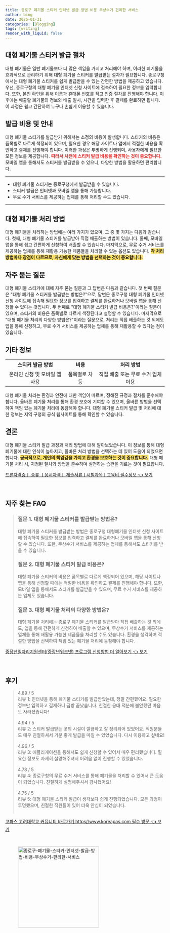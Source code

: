 ```yaml
---
title: 종로구 폐기물 스티커 인터넷 발급 방법 비용 무상수거 편리한 서비스
author: bing
date: 2025-01-31
categories: [Blogging]
tags: [writing]
render_with_liquid: false
---
```



<h2 id='대형 폐기물 스티커 발급 절차'>대형 폐기물 스티커 발급 절차</h2>

<p>대형 폐기물은 일반 폐기물보다 더 많은 책임을 가지고 처리해야 하며, 이러한 폐기물을 효과적으로 관리하기 위해 대형 폐기물 스티커를 발급받는 절차가 필요합니다. 종로구청에서는 대형 폐기물 스티커를 쉽게 발급받을 수 있는 간편한 방법을 제공하고 있습니다. 우선, 종로구청의 대형 폐기물 인터넷 신청 사이트에 접속하여 필요한 정보를 입력합니다. 또한, 본인 확인을 위해 이름과 휴대폰 번호를 적고 인증 절차를 진행해야 합니다. 이후에는 배출할 폐기물의 정보와 배출 일시, 시간을 입력한 후 결제를 완료하면 됩니다. 이 과정은 쉽고 간단하여 누구나 손쉽게 이용할 수 있습니다.</p>

<h2 id='발급 비용 및 안내'>발급 비용 및 안내</h2>

<p>대형 폐기물 스티커를 발급받기 위해서는 소정의 비용이 발생합니다. 스티커의 비용은 품목별로 다르게 책정되어 있으며, 필요한 경우 해당 사이트나 앱에서 적절한 비용을 확인하고 결제를 진행해야 합니다. 이러한 과정은 투명하게 진행되며, 사용자에게 필요한 모든 정보를 제공합니다. <b><span style="color: #ee2323;">따라서 사전에 스티커 발급 비용을 확인하는 것이 중요합니다.</span></b> 모바일 앱을 통해서도 스티커를 발급받을 수 있으니, 다양한 방법을 활용하면 편리합니다.</p>

<hr />

<ul>
    <li>대형 폐기물 스티커는 종로구청에서 발급받을 수 있습니다.</li>
    <li>스티커 발급은 인터넷과 모바일 앱을 통해 가능합니다.</li>
    <li>무료 수거 서비스를 제공하는 업체를 통해 처리할 수도 있습니다.</li>
</ul>

<hr />

<h2 id='대형 폐기물 처리 방법'>대형 폐기물 처리 방법</h2>

<p>대형 폐기물을 처리하는 방법에는 여러 가지가 있으며, 그 중 몇 가지는 다음과 같습니다. 첫째, 대형 폐기물 스티커를 발급받아 직접 배출하는 방법이 있습니다. 둘째, 모바일 앱을 통해 쉽고 간편하게 신청하여 배출할 수 있습니다. 마지막으로, 무료 수거 서비스를 제공하는 업체를 통해 재활용 가능한 제품들을 처리할 수 있는 옵션도 있습니다. <b><span style="background-color: #ffe066;">각 처리 방법마다 장점이 다르므로, 자신에게 맞는 방법을 선택하는 것이 중요합니다.</span></b></p>

<h2 id='자주 묻는 질문'>자주 묻는 질문</h2>

<p>대형 폐기물 스티커에 대해 자주 묻는 질문과 그 답변은 다음과 같습니다. 첫 번째 질문은 "대형 폐기물 스티커를 발급받는 방법은?"으로, 답변은 종로구청 대형 폐기물 인터넷 신청 사이트에 접속해 필요한 정보를 입력하고 결제를 완료하거나 모바일 앱을 통해 신청할 수 있다는 것입니다. 두 번째로 "대형 폐기물 스티커 발급 비용은?"이라는 질문이 있으며, 스티커의 비용은 품목별로 다르게 책정된다고 설명할 수 있습니다. 마지막으로 "대형 폐기물 처리의 다양한 방법은?"이라는 질문으로, 처리는 직접 배출하는 것 외에도 앱을 통해 신청하고, 무료 수거 서비스를 제공하는 업체를 통해 재활용할 수 있다는 점이 있습니다.</p>

<h2 id='기타 정보'>기타 정보</h2>

<table>
    <tr>
        <td style="text-align: center; height: 17px;"><b>스티커 발급 방법</b></td>
        <td style="text-align: center; height: 17px;"><b>비용</b></td>
        <td style="text-align: center; height: 17px;"><b>처리 방법</b></td>
    </tr>
    <tr>
        <td style="text-align: center; height: 17px;">온라인 신청 및 모바일 앱 사용</td>
        <td style="text-align: center; height: 17px;">품목별로 차등</td>
        <td style="text-align: center; height: 17px;">직접 배출 또는 무료 수거 업체 이용</td>
    </tr>
</table>

<p>대형 폐기물 처리는 환경과 안전에 대한 책임이 따르며, 정해진 규정과 절차를 준수해야 합니다. 올바른 폐기물 처리를 통해 환경 보호에 기여할 수 있으며, 올바른 방법을 선택하여 책임 있는 폐기물 처리에 동참해야 합니다. 대형 폐기물 스티커 발급 및 처리에 대한 정보는 지역 구청의 공식 웹사이트를 통해 확인할 수 있습니다.</p>

<h2 id='결론'>결론</h2>

<p>대형 폐기물 스티커 발급 과정과 처리 방법에 대해 알아보았습니다. 이 정보를 통해 대형 폐기물에 대한 인식이 높아지고, 올바른 처리 방법을 선택하는 데 있어 도움이 되었으면 합니다. <b><span style="background-color: #ffe066;">궁극적으로, 개인의 책임감을 가지고 환경을 보호하는 것이 중요합니다.</span></b> 대형 폐기물 처리 시, 지정된 절차와 방법을 준수하며 실천하는 습관을 기르는 것이 필요합니다.</p>


<p><a class="click-button" title="드론자격증ㅣ 종류 ㅣ응시자격ㅣ 제출서류ㅣ시험과목ㅣ교육비 필수정보" href="https://blackassets.github.io/posts/%EB%93%9C%EB%A1%A0%EC%9E%90%EA%B2%A9%EC%A6%9D%E3%85%A3-%EC%A2%85%EB%A5%98-%E3%85%A3%EC%9D%91%EC%8B%9C%EC%9E%90%EA%B2%A9%E3%85%A3-%EC%A0%9C%EC%B6%9C%EC%84%9C%EB%A5%98%E3%85%A3%EC%8B%9C%ED%97%98%EA%B3%BC%EB%AA%A9%E3%85%A3%EA%B5%90%EC%9C%A1%EB%B9%84-%ED%95%84%EC%88%98%EC%A0%95%EB%B3%B4/" rel="dofollow">드론자격증ㅣ 종류 ㅣ응시자격ㅣ 제출서류ㅣ시험과목ㅣ교육비 필수정보 👈 보기</a></p><br>
<h2 id='자주_찾는_FAQ'>자주 찾는 FAQ</h2>
<div itemscope="" itemtype="https://schema.org/FAQPage">
<blockquote>
<div itemscope="" itemprop="mainEntity" itemtype="https://schema.org/Question">
<h3 itemprop="name">질문 1. 대형 폐기물 스티커를 발급받는 방법은?</h3>
<div itemscope="" itemprop="acceptedAnswer" itemtype="https://schema.org/Answer">
<span itemprop="text">
<p>대형 폐기물 스티커를 발급받는 방법은 종로구청 대형폐기물 인터넷 신청 사이트에 접속하여 필요한 정보를 입력하고 결제를 완료하거나 모바일 앱을 통해 신청할 수 있습니다. 또한, 무상수거 서비스를 제공하는 업체를 통해서도 스티커를 받을 수 있습니다.</p>
</span>
</div>
</div>
<div itemscope="" itemprop="mainEntity" itemtype="https://schema.org/Question">
<h3 itemprop="name">질문 2. 대형 폐기물 스티커 발급 비용은?</h3>
<div itemscope="" itemprop="acceptedAnswer" itemtype="https://schema.org/Answer">
<span itemprop="text">
<p>대형 폐기물 스티커의 비용은 품목별로 다르게 책정되어 있으며, 해당 사이트나 앱을 통해 신청할 때에는 적절한 비용을 확인하고 결제를 진행해야 합니다. 또한, 모바일 앱을 통해서도 스티커를 발급받을 수 있으며, 무료 수거 서비스를 제공하는 업체도 있습니다.</p>
</span>
</div>
</div>
<div itemscope="" itemprop="mainEntity" itemtype="https://schema.org/Question">
<h3 itemprop="name">질문 3. 대형 폐기물 처리의 다양한 방법은?</h3>
<div itemscope="" itemprop="acceptedAnswer" itemtype="https://schema.org/Answer">
<span itemprop="text">
<p>대형 폐기물 처리에는 종로구 폐기물 스티커를 발급받아 직접 배출하는 것 외에도, 앱을 통해 간편하게 신청하여 배출할 수 있으며, 무상수거 서비스를 제공하는 업체를 통해 재활용 가능한 제품들을 처리할 수도 있습니다. 환경을 생각하며 적절한 방법을 선택하여 책임 있는 폐기물 처리에 동참해야 합니다.</p>
</span>
</div>
</div>
</blockquote>
</div>
<p><a class="click-button" title="중장년일자리지원센터(중장년워크넷) 프로그램 신청방법 더 알아보기" href="https://blackassets.github.io/posts/%EC%A4%91%EC%9E%A5%EB%85%84%EC%9D%BC%EC%9E%90%EB%A6%AC%EC%A7%80%EC%9B%90%EC%84%BC%ED%84%B0(%EC%A4%91%EC%9E%A5%EB%85%84%EC%9B%8C%ED%81%AC%EB%84%B7)-%ED%94%84%EB%A1%9C%EA%B7%B8%EB%9E%A8-%EC%8B%A0%EC%B2%AD%EB%B0%A9%EB%B2%95-%EB%8D%94-%EC%95%8C%EC%95%84%EB%B3%B4%EA%B8%B0/" rel="dofollow">중장년일자리지원센터(중장년워크넷) 프로그램 신청방법 더 알아보기 👈 보기</a></p><br>
<h2 id='후기'>후기</h2>
<div itemscope itemtype="https://schema.org/Product">
  <blockquote>
  <div itemprop="review" itemscope itemtype="https://schema.org/Review">
      <div itemprop="reviewRating" itemscope itemtype="https://schema.org/Rating"> <span itemprop="ratingValue">4.89</span> / <span itemprop="bestRating">5</span> </div>
      <span itemprop="reviewBody">리뷰 1: 인터넷을 통해 폐기물 스티커를 발급받았는데, 정말 간편했어요. 필요한 정보만 입력하고 결제하니 금방 끝났습니다. 친절한 응대 덕분에 불안했던 마음도 사라졌습니다!</span>
  </div>
  <br>
  <div itemprop="review" itemscope itemtype="https://schema.org/Review">
      <div itemprop="reviewRating" itemscope itemtype="https://schema.org/Rating"> <span itemprop="ratingValue">4.94</span> / <span itemprop="bestRating">5</span> </div>
      <span itemprop="reviewBody">리뷰 2: 스티커 발급받는 곳의 시설이 깔끔하고 잘 정리되어 있었어요. 직원분들도 매우 친절하셔서 기분 좋게 발급을 마칠 수 있었습니다. 다시 이용하고 싶네요!</span>
  </div>
  <br>
  <div itemprop="review" itemscope itemtype="https://schema.org/Review">
      <div itemprop="reviewRating" itemscope itemtype="https://schema.org/Rating"> <span itemprop="ratingValue">4.96</span> / <span itemprop="bestRating">5</span> </div>
      <span itemprop="reviewBody">리뷰 3: 애플리케이션을 통해서도 쉽게 신청할 수 있어서 매우 편리했습니다. 필요한 정보도 자세히 설명해주셔서 어려움 없이 진행할 수 있었습니다.</span>
  </div>
  <br>
  <div itemprop="review" itemscope itemtype="https://schema.org/Review">
      <div itemprop="reviewRating" itemscope itemtype="https://schema.org/Rating"> <span itemprop="ratingValue">4.78</span> / <span itemprop="bestRating">5</span> </div>
      <span itemprop="reviewBody">리뷰 4: 종로구청의 무료 수거 서비스를 통해 폐기물을 처리할 수 있어서 큰 도움이 되었습니다. 친절하게 설명해주셔서 감사했어요!</span>
  </div>
  <br>
  <div itemprop="review" itemscope itemtype="https://schema.org/Review">
      <div itemprop="reviewRating" itemscope itemtype="https://schema.org/Rating"> <span itemprop="ratingValue">4.75</span> / <span itemprop="bestRating">5</span> </div>
      <span itemprop="reviewBody">리뷰 5: 대형 폐기물 스티커 발급이 생각보다 쉽게 진행되었습니다. 모든 과정이 투명했으며, 친절한 직원들이 있어 더욱 안심이 되었습니다.</span>
  </div>
  <br>
  </blockquote>
</div>
<p><a class="click-button" title="고파스 고려대학교 커뮤니티 바로가기 https//www.koreapas.com 필수 방문" href="https://blackassets.github.io/posts/%EA%B3%A0%ED%8C%8C%EC%8A%A4-%EA%B3%A0%EB%A0%A4%EB%8C%80%ED%95%99%EA%B5%90-%EC%BB%A4%EB%AE%A4%EB%8B%88%ED%8B%B0-%EB%B0%94%EB%A1%9C%EA%B0%80%EA%B8%B0-httpswww.koreapas.com-%ED%95%84%EC%88%98-%EB%B0%A9%EB%AC%B8/" rel="dofollow">고파스 고려대학교 커뮤니티 바로가기 https//www.koreapas.com 필수 방문 👈 보기</a></p><br>
<figure class="image"><img src="https://blackassets.github.io/assets/img/thumbnail/종로구-폐기물-스티커-인터넷-발급-방법-비용-무상수거-편리한-서비스.webp" alt="종로구-폐기물-스티커-인터넷-발급-방법-비용-무상수거-편리한-서비스" width="256" height="256"></figure>